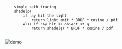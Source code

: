 ```
    simple path tracing
    shade(p)
        if ray hit the light
            return light_emit * BRDF * cosine / pdf
        else if ray hit an object at q
            return shade(q) * BRDF * cosine / pdf
  

```

![demo](assets/demo_pathtracing.gif "demo")
